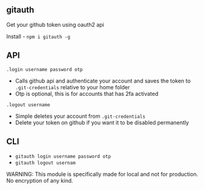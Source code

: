 ## gitauth

Get your github token using oauth2 api

Install - `npm i gitauth -g`

## API

`.login username password otp`
- Calls github api and authenticate your account and saves the token to `.git-credentials` relative to your home folder
- Otp is optional, this is for accounts that has 2fa activated

`.logout username`
- Simple deletes your account from `.git-credentials`
- Delete your token on github if you want it to be disabled permanently

## CLI

- `gitauth login username password otp`
- `gitauth logout usernam`

WARNING: This module is specifically made for local and not for production. No encryption of any kind. 